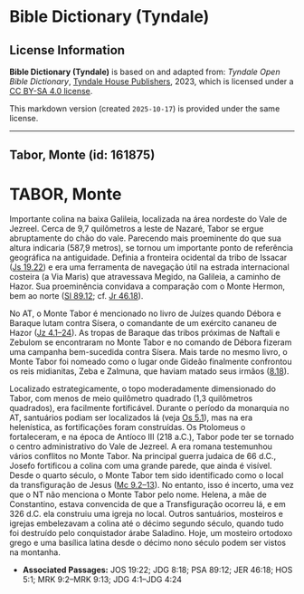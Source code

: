 # Bible Dictionary (Tyndale)

## License Information

**Bible Dictionary (Tyndale)** is based on and adapted from: _Tyndale Open Bible Dictionary_, [Tyndale House Publishers](https://tyndaleopenresources.com/), 2023, which is licensed under a [CC BY-SA 4.0 license](https://creativecommons.org/licenses/by-sa/4.0/legalcode.en).

This markdown version (created `2025-10-17`) is provided under the same license.



--------------------------------

## Tabor, Monte (id: 161875)

TABOR, Monte
============

Importante colina na baixa Galileia, localizada na área nordeste do Vale de Jezreel. Cerca de 9,7 quilômetros a leste de Nazaré, Tabor se ergue abruptamente do chão do vale. Parecendo mais proeminente do que sua altura indicaria (587,9 metros), se tornou um importante ponto de referência geográfica na antiguidade. Definia a fronteira ocidental da tribo de Issacar ([Js 19\.22](https://ref.ly/Josh19:22)) e era uma ferramenta de navegação útil na estrada internacional costeira (a Via Maris) que atravessava Megido, na Galileia, a caminho de Hazor. Sua proeminência convidava a comparação com o Monte Hermon, bem ao norte ([Sl 89\.12](https://ref.ly/Ps89:12); cf. [Jr 46\.18](https://ref.ly/Jer46:18)).

No AT, o Monte Tabor é mencionado no livro de Juízes quando Débora e Baraque lutam contra Sísera, o comandante de um exército cananeu de Hazor ([Jz 4\.1–24](https://ref.ly/Judg4:1-Judg4:24)). As tropas de Baraque das tribos próximas de Naftali e Zebulom se encontraram no Monte Tabor e no comando de Débora fizeram uma campanha bem\-sucedida contra Sísera. Mais tarde no mesmo livro, o Monte Tabor foi nomeado como o lugar onde Gideão finalmente confrontou os reis midianitas, Zeba e Zalmuna, que haviam matado seus irmãos ([8\.18](https://ref.ly/Judg8:18)).

Localizado estrategicamente, o topo moderadamente dimensionado do Tabor, com menos de meio quilômetro quadrado (1,3 quilômetros quadrados), era facilmente fortificável. Durante o período da monarquia no AT, santuários podiam ser localizados lá (veja [Os 5\.1](https://ref.ly/Hos5:1)), mas na era helenística, as fortificações foram construídas. Os Ptolomeus o fortaleceram, e na época de Antíoco III (218 a.C.), Tabor pode ter se tornado o centro administrativo do Vale de Jezreel. A era romana testemunhou vários conflitos no Monte Tabor. Na principal guerra judaica de 66 d.C., Josefo fortificou a colina com uma grande parede, que ainda é visível. Desde o quarto século, o Monte Tabor tem sido identificado como o local da transfiguração de Jesus ([Mc 9\.2–13](https://ref.ly/Mark9:2-Mark9:13)). No entanto, isso é incerto, uma vez que o NT não menciona o Monte Tabor pelo nome. Helena, a mãe de Constantino, estava convencida de que a Transfiguração ocorreu lá, e em 326 d.C. ela construiu uma igreja no local. Outros santuários, mosteiros e igrejas embelezavam a colina até o décimo segundo século, quando tudo foi destruído pelo conquistador árabe Saladino. Hoje, um mosteiro ortodoxo grego e uma basílica latina desde o décimo nono século podem ser vistos na montanha.

* **Associated Passages:** JOS 19:22; JDG 8:18; PSA 89:12; JER 46:18; HOS 5:1; MRK 9:2–MRK 9:13; JDG 4:1–JDG 4:24

